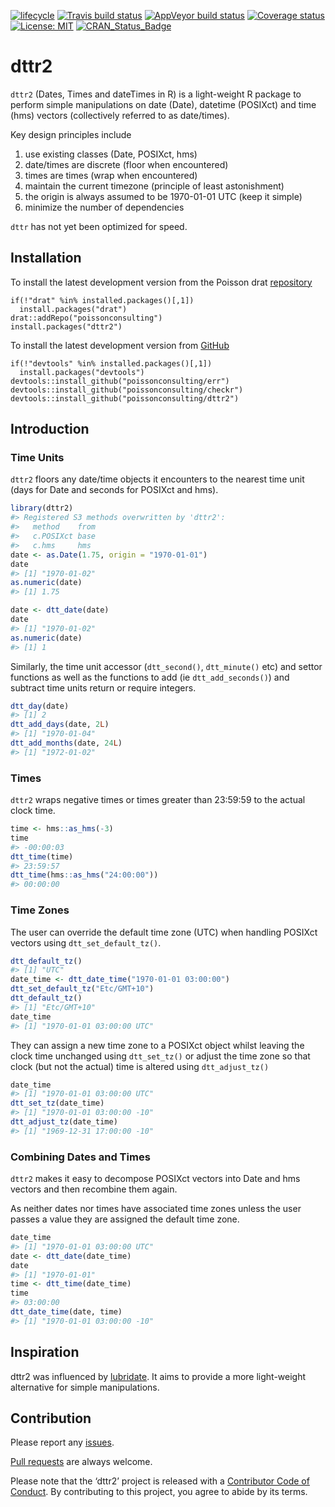 
<!-- README.md is generated from README.Rmd. Please edit that file -->

<!-- badges: start -->

[![lifecycle](https://img.shields.io/badge/lifecycle-maturing-blue.svg)](https://www.tidyverse.org/lifecycle/#maturing)
[![Travis build
status](https://travis-ci.com/poissonconsulting/dttr2.svg?branch=master)](https://travis-ci.com/poissonconsulting/dttr2)
[![AppVeyor build
status](https://ci.appveyor.com/api/projects/status/github/poissonconsulting/dttr2?branch=master&svg=true)](https://ci.appveyor.com/project/poissonconsulting/dttr2)
[![Coverage
status](https://codecov.io/gh/poissonconsulting/dttr2/branch/master/graph/badge.svg)](https://codecov.io/github/poissonconsulting/dttr2?branch=master)
[![License:
MIT](https://img.shields.io/badge/License-MIT-green.svg)](https://opensource.org/licenses/MIT)
[![CRAN\_Status\_Badge](http://www.r-pkg.org/badges/version/dttr2)](https://cran.r-project.org/package=dttr2)
<!-- badges: end -->

# dttr2

`dttr2` (Dates, Times and dateTimes in R) is a light-weight R package to
perform simple manipulations on date (Date), datetime (POSIXct) and time
(hms) vectors (collectively referred to as date/times).

Key design principles include

1.  use existing classes (Date, POSIXct, hms)
2.  date/times are discrete (floor when encountered)
3.  times are times (wrap when encountered)
4.  maintain the current timezone (principle of least astonishment)
5.  the origin is always assumed to be 1970-01-01 UTC (keep it simple)
6.  minimize the number of dependencies

`dttr` has not yet been optimized for speed.

## Installation

To install the latest development version from the Poisson drat
[repository](https://github.com/poissonconsulting/drat)

    if(!"drat" %in% installed.packages()[,1]) 
      install.packages("drat")
    drat::addRepo("poissonconsulting")
    install.packages("dttr2")

To install the latest development version from
[GitHub](https://github.com/poissonconsulting/checkr)

    if(!"devtools" %in% installed.packages()[,1]) 
      install.packages("devtools")
    devtools::install_github("poissonconsulting/err")
    devtools::install_github("poissonconsulting/checkr")
    devtools::install_github("poissonconsulting/dttr2")

## Introduction

### Time Units

`dttr2` floors any date/time objects it encounters to the nearest time
unit (days for Date and seconds for POSIXct and hms).

``` r
library(dttr2)
#> Registered S3 methods overwritten by 'dttr2':
#>   method    from
#>   c.POSIXct base
#>   c.hms     hms
date <- as.Date(1.75, origin = "1970-01-01")
date
#> [1] "1970-01-02"
as.numeric(date)
#> [1] 1.75

date <- dtt_date(date)
date
#> [1] "1970-01-02"
as.numeric(date)
#> [1] 1
```

Similarly, the time unit accessor (`dtt_second()`, `dtt_minute()` etc)
and settor functions as well as the functions to add (ie
`dtt_add_seconds()`) and subtract time units return or require integers.

``` r
dtt_day(date)
#> [1] 2
dtt_add_days(date, 2L)
#> [1] "1970-01-04"
dtt_add_months(date, 24L)
#> [1] "1972-01-02"
```

### Times

`dttr2` wraps negative times or times greater than 23:59:59 to the
actual clock time.

``` r
time <- hms::as_hms(-3)
time
#> -00:00:03
dtt_time(time)
#> 23:59:57
dtt_time(hms::as_hms("24:00:00"))
#> 00:00:00
```

### Time Zones

The user can override the default time zone (UTC) when handling POSIXct
vectors using `dtt_set_default_tz()`.

``` r
dtt_default_tz()
#> [1] "UTC"
date_time <- dtt_date_time("1970-01-01 03:00:00")
dtt_set_default_tz("Etc/GMT+10")
dtt_default_tz()
#> [1] "Etc/GMT+10"
date_time
#> [1] "1970-01-01 03:00:00 UTC"
```

They can assign a new time zone to a POSIXct object whilst leaving the
clock time unchanged using `dtt_set_tz()` or adjust the time zone so
that clock (but not the actual) time is altered using `dtt_adjust_tz()`

``` r
date_time
#> [1] "1970-01-01 03:00:00 UTC"
dtt_set_tz(date_time)
#> [1] "1970-01-01 03:00:00 -10"
dtt_adjust_tz(date_time)
#> [1] "1969-12-31 17:00:00 -10"
```

### Combining Dates and Times

`dttr2` makes it easy to decompose POSIXct vectors into Date and hms
vectors and then recombine them again.

As neither dates nor times have associated time zones unless the user
passes a value they are assigned the default time zone.

``` r
date_time
#> [1] "1970-01-01 03:00:00 UTC"
date <- dtt_date(date_time)
date
#> [1] "1970-01-01"
time <- dtt_time(date_time)
time
#> 03:00:00
dtt_date_time(date, time)
#> [1] "1970-01-01 03:00:00 -10"
```

## Inspiration

dttr2 was influenced by [lubridate](https://lubridate.tidyverse.org). It
aims to provide a more light-weight alternative for simple
manipulations.

## Contribution

Please report any
[issues](https://github.com/poissonconsulting/dttr2/issues).

[Pull requests](https://github.com/poissonconsulting/dttr2/pulls) are
always welcome.

Please note that the ‘dttr2’ project is released with a [Contributor
Code of Conduct](CODE_OF_CONDUCT.md). By contributing to this project,
you agree to abide by its terms.
